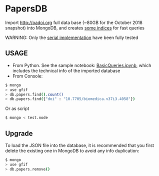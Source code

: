 # PapersDB
Import http://oadoi.org full data base  (~80GB for the October 2018 snapshot) into MongoDB, and creates [some indices](./indexes.mdb) for fast queries 

WARNING: Only the [serial implementation](./loadmongodb.sh) have been fully tested

## USAGE
* From Python. See the sample notebook: [BasicQueries.ipynb](./notebooks/Basic+Queires.ipynb), which includes the technical info of the imported database
* From Console:
```bash
$ mongo
> use gfif
> db.papers.find().count()
> db.papers.find({"doi" : "10.7705/biomedica.v37i3.4058"})
```
Or as script
```bash
$ mongo < test.node
```

## Upgrade
To load the JSON file into the database, it is recommended that you first delete the existing one in MongoDB to avoid any info duplication:
```bash
$ mongo 
> use gfif
> db.papers.remove()
```
